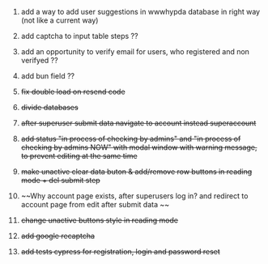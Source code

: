 1. add a way to add user suggestions in wwwhypda database in right way (not like a current way)

2. add captcha to input table steps ??

3. add an opportunity to verify email for users, who registered and non verifyed ??

4. add bun field ??

5. ~~fix double load on resend code~~

6. ~~divide databases~~

7. ~~after superuser submit data navigate to account instead superaccount~~

8. ~~add status "in process of checking by admins" and "in process of checking by admins NOW" with modal window with warning message, to prevent editing at the same time~~

9. ~~make unactive clear data buton & add/remove row buttons in reading mode + del submit step~~

10. ~~Why account page exists, after superusers log in? and redirect to account page from edit after submit data ~~ 

11. ~~change unactive buttons style in reading mode~~

12. ~~add google recaptcha~~

13. ~~add tests cypress for registration, login and password reset~~